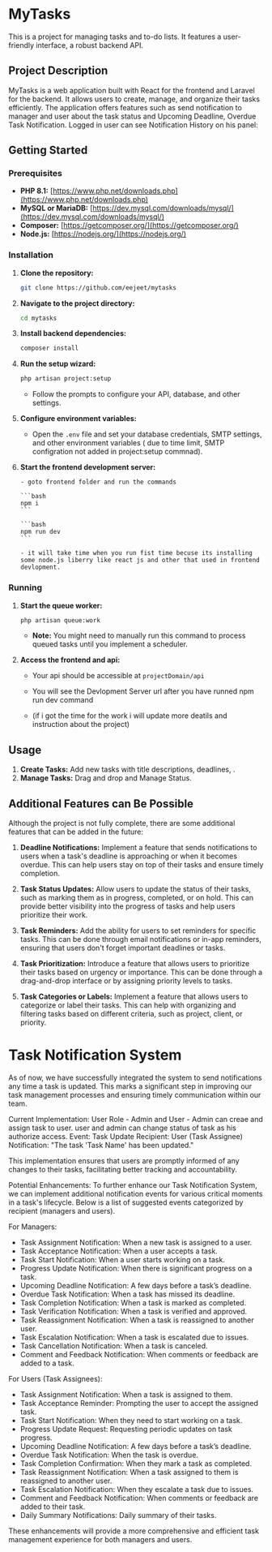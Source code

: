 # MyTasks

This is a project for managing tasks and to-do lists. It features a user-friendly interface, a robust backend API.

## Project Description

MyTasks is a web application built with React for the frontend and Laravel for the backend. It allows users to create, manage, and organize their tasks efficiently. The application offers features such as send notification to manager and user about the task status and Upcoming Deadline, Overdue Task Notification. Logged in user can see Notification History on his panel:

## Getting Started

### Prerequisites

-   **PHP 8.1:** [https://www.php.net/downloads.php](https://www.php.net/downloads.php)
-   **MySQL or MariaDB:** [https://dev.mysql.com/downloads/mysql/](https://dev.mysql.com/downloads/mysql/)
-   **Composer:** [https://getcomposer.org/](https://getcomposer.org/)
-   **Node.js:** [https://nodejs.org/](https://nodejs.org/)

### Installation

1. **Clone the repository:**

    ```bash
    git clone https://github.com/eejeet/mytasks
    ```

2. **Navigate to the project directory:**

    ```bash
    cd mytasks
    ```

3. **Install backend dependencies:**

    ```bash
    composer install
    ```

4. **Run the setup wizard:**

    ```bash
    php artisan project:setup
    ```

    - Follow the prompts to configure your API, database, and other settings.

5. **Configure environment variables:**

    - Open the `.env` file and set your database credentials, SMTP settings, and other environment variables ( due to time limit, SMTP configration not added in project:setup commnad).

<!-- 6. **Run Frontend :**

    ```bash
        php artisan frontend
    ``` -->

6.  **Start the frontend development server:**
    <!--
        ```bash
            php artisan frontend
        ```
            -  -->

        - goto frontend folder and run the commands

        ```bash
        npm i
        ```

        ```bash
        npm run dev
        ```

        - it will take time when you run fist time becuse its installing some node.js liberry like react js and other that used in frontend devlopment.

### Running

1. **Start the queue worker:**

    ```bash
    php artisan queue:work
    ```

    - **Note:** You might need to manually run this command to process queued tasks until you implement a scheduler.

2. **Access the frontend and api:**

    - Your api should be accessible at `projectDomain/api`
    - You will see the Devlopment Server url after you have runned npm run dev command

    - (if i got the time for the work i will update more deatils and instruction about the project)

## Usage

1. **Create Tasks:** Add new tasks with title descriptions, deadlines, .
2. **Manage Tasks:** Drag and drop and Manage Status.

## Additional Features can Be Possible

Although the project is not fully complete, there are some additional features that can be added in the future:

1. **Deadline Notifications:** Implement a feature that sends notifications to users when a task's deadline is approaching or when it becomes overdue. This can help users stay on top of their tasks and ensure timely completion.

2. **Task Status Updates:** Allow users to update the status of their tasks, such as marking them as in progress, completed, or on hold. This can provide better visibility into the progress of tasks and help users prioritize their work.

3. **Task Reminders:** Add the ability for users to set reminders for specific tasks. This can be done through email notifications or in-app reminders, ensuring that users don't forget important deadlines or tasks.

4. **Task Prioritization:** Introduce a feature that allows users to prioritize their tasks based on urgency or importance. This can be done through a drag-and-drop interface or by assigning priority levels to tasks.

5. **Task Categories or Labels:** Implement a feature that allows users to categorize or label their tasks. This can help with organizing and filtering tasks based on different criteria, such as project, client, or priority.

# Task Notification System

As of now, we have successfully integrated the system to send notifications any time a task is updated. This marks a significant step in improving our task management processes and ensuring timely communication within our team.

Current Implementation:
User Role - Admin and User - Admin can creae and assign task to user. user and admin can change status of task as his authorize access.
Event: Task Update
Recipient: User (Task Assignee)
Notification: "The task 'Task Name' has been updated."

This implementation ensures that users are promptly informed of any changes to their tasks, facilitating better tracking and accountability.

Potential Enhancements:
To further enhance our Task Notification System, we can implement additional notification events for various critical moments in a task's lifecycle. Below is a list of suggested events categorized by recipient (managers and users).

For Managers:

-   Task Assignment Notification: When a new task is assigned to a user.
-   Task Acceptance Notification: When a user accepts a task.
-   Task Start Notification: When a user starts working on a task.
-   Progress Update Notification: When there is significant progress on a task.
-   Upcoming Deadline Notification: A few days before a task’s deadline.
-   Overdue Task Notification: When a task has missed its deadline.
-   Task Completion Notification: When a task is marked as completed.
-   Task Verification Notification: When a task is verified and approved.
-   Task Reassignment Notification: When a task is reassigned to another user.
-   Task Escalation Notification: When a task is escalated due to issues.
-   Task Cancellation Notification: When a task is canceled.
-   Comment and Feedback Notification: When comments or feedback are added to a task.

For Users (Task Assignees):

-   Task Assignment Notification: When a task is assigned to them.
-   Task Acceptance Reminder: Prompting the user to accept the assigned task.
-   Task Start Notification: When they need to start working on a task.
-   Progress Update Request: Requesting periodic updates on task progress.
-   Upcoming Deadline Notification: A few days before a task’s deadline.
-   Overdue Task Notification: When the task is overdue.
-   Task Completion Confirmation: When they mark a task as completed.
-   Task Reassignment Notification: When a task assigned to them is reassigned to another user.
-   Task Escalation Notification: When they escalate a task due to issues.
-   Comment and Feedback Notification: When comments or feedback are added to their task.
-   Daily Summary Notifications: Daily summary of their tasks.

These enhancements will provide a more comprehensive and efficient task management experience for both managers and users.
